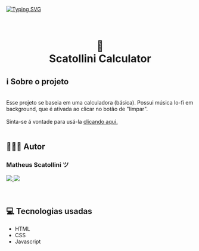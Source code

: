 <a href="https://git.io/typing-svg"><img src="https://readme-typing-svg.demolab.com?font=Fira+Code&size=18&pause=1000&color=705BF7&background=55FF5600&width=435&lines=Ol%C3%A1%2C+essa+%C3%A9+a+minha+calculadora+%3A)" alt="Typing SVG" /></a>
<h1 align="center"><br>
🧮
</br>
Scatollini Calculator
</h1>
 
## ℹ️ Sobre o projeto

</br>
Esse projeto se baseia em uma calculadora (básica). Possui música lo-fi em background, que é ativada ao clicar no botão de "limpar".
<br>
<br>
Sinta-se á vontade para usá-la <a href="https://scatollinidev.github.io/Calculadora/"> clicando aqui. </a>
</br>
</br>

## 👨🏻‍💻 Autor
### Matheus Scatollini ツ
<a href="https://www.instagram.com/scatollinisccp/" alt="Instagram">
    <img src="https://img.shields.io/badge/-Instagram-ff3a5e?style=for-the-badge&logo=Instagram&logoColor=FFF"/>
<a href="mailto:mathscato@gmail.com" alt="Gmail">
    <img src="https://img.shields.io/badge/e‑mail-D14836.svg?style=for-the-badge&logo=GMail&logoColor=white">
</a>
</a>
</br>
<br>
</br>

## 💻 Tecnologias usadas
* HTML
* CSS
* Javascript
